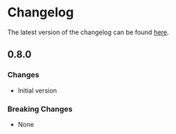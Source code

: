 # Changelog

The latest version of the changelog can be found [here](/Azure/bicep-registry-modules/blob/main/avm/res/network/public-ip-address/CHANGELOG.md).

## 0.8.0

### Changes

- Initial version

### Breaking Changes

- None
